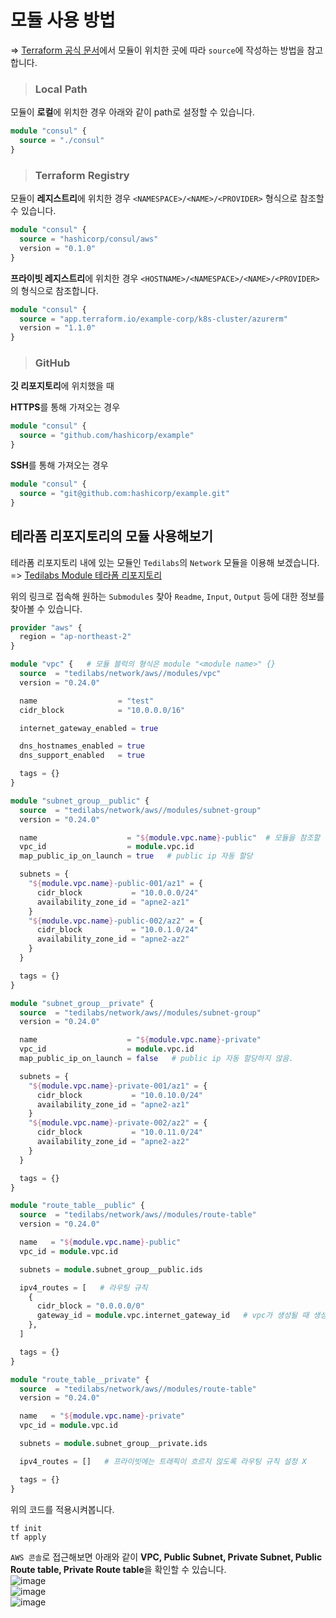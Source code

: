 # 모듈 사용 방법

=> [Terraform 공식 문서](https://www.terraform.io/language/modules/sources)에서 모듈이 위치한 곳에 따라 `source`에 작성하는 방법을 참고합니다.

> <h3>Local Path</h3>

모듈이 **로컬**에 위치한 경우 아래와 같이 path로 설정할 수 있습니다.   
``` terraform
module "consul" {
  source = "./consul"
}
```

> <h3>Terraform Registry</h3>

모듈이 **레지스트리**에 위치한 경우 `<NAMESPACE>/<NAME>/<PROVIDER>` 형식으로 참조할 수 있습니다.
``` terraform
module "consul" {
  source = "hashicorp/consul/aws"
  version = "0.1.0"
}
```

**프라이빗 레지스트리**에 위치한 경우 `<HOSTNAME>/<NAMESPACE>/<NAME>/<PROVIDER>`의 형식으로 참조합니다.   
``` terraform
module "consul" {
  source = "app.terraform.io/example-corp/k8s-cluster/azurerm"
  version = "1.1.0"
}
```

> <h3>GitHub</h3>

**깃 리포지토리**에 위치했을 때   

**HTTPS**를 통해 가져오는 경우   
``` terraform
module "consul" {
  source = "github.com/hashicorp/example"
}
```

**SSH**를 통해 가져오는 경우   
``` terraform
module "consul" {
  source = "git@github.com:hashicorp/example.git"
}
```

## 테라폼 리포지토리의 모듈 사용해보기

테라폼 리포지토리 내에 있는 모듈인 `Tedilabs`의 `Network` 모듈을 이용해 보겠습니다.   
=> [Tedilabs Module 테라폼 리포지토리](https://registry.terraform.io/modules/tedilabs/network/aws/latest)

위의 링크로 접속해 원하는 `Submodules` 찾아 `Readme`, `Input`, `Output` 등에 대한 정보를 찾아볼 수 있습니다.

``` terraform
provider "aws" {
  region = "ap-northeast-2"
}

module "vpc" {   # 모듈 블럭의 형식은 module "<module name>" {}
  source  = "tedilabs/network/aws//modules/vpc"
  version = "0.24.0"

  name                  = "test"
  cidr_block            = "10.0.0.0/16"

  internet_gateway_enabled = true

  dns_hostnames_enabled = true
  dns_support_enabled   = true

  tags = {}
}

module "subnet_group__public" {
  source  = "tedilabs/network/aws//modules/subnet-group"
  version = "0.24.0"

  name                    = "${module.vpc.name}-public"  # 모듈을 참조할 때는 module.<module name>.<output>
  vpc_id                  = module.vpc.id
  map_public_ip_on_launch = true   # public ip 자동 할당

  subnets = {
    "${module.vpc.name}-public-001/az1" = {
      cidr_block           = "10.0.0.0/24"
      availability_zone_id = "apne2-az1"
    }
    "${module.vpc.name}-public-002/az2" = {
      cidr_block           = "10.0.1.0/24"
      availability_zone_id = "apne2-az2"
    }
  }

  tags = {}
}

module "subnet_group__private" {
  source  = "tedilabs/network/aws//modules/subnet-group"
  version = "0.24.0"

  name                    = "${module.vpc.name}-private"
  vpc_id                  = module.vpc.id
  map_public_ip_on_launch = false   # public ip 자동 할당하지 않음.

  subnets = {
    "${module.vpc.name}-private-001/az1" = {
      cidr_block           = "10.0.10.0/24"
      availability_zone_id = "apne2-az1"
    }
    "${module.vpc.name}-private-002/az2" = {
      cidr_block           = "10.0.11.0/24"
      availability_zone_id = "apne2-az2"
    }
  }

  tags = {}
}

module "route_table__public" {
  source  = "tedilabs/network/aws//modules/route-table"
  version = "0.24.0"

  name   = "${module.vpc.name}-public"
  vpc_id = module.vpc.id

  subnets = module.subnet_group__public.ids

  ipv4_routes = [   # 라우팅 규칙
    {
      cidr_block = "0.0.0.0/0"
      gateway_id = module.vpc.internet_gateway_id   # vpc가 생성될 때 생성되는 internet gateway에 장착.
    },
  ]

  tags = {}
}

module "route_table__private" {
  source  = "tedilabs/network/aws//modules/route-table"
  version = "0.24.0"

  name   = "${module.vpc.name}-private"
  vpc_id = module.vpc.id

  subnets = module.subnet_group__private.ids

  ipv4_routes = []   # 프라이빗에는 트래픽이 흐르지 않도록 라우팅 규칙 설정 X

  tags = {}
}
```

위의 코드를 적용시켜봅니다.   
```
tf init
tf apply
```

`AWS 콘솔`로 접근해보면 아래와 같이 **VPC, Public Subnet, Private Subnet, Public Route table, Private Route table**을 확인할 수 있습니다.   
![image](https://user-images.githubusercontent.com/43658658/155930596-718498c8-dcbb-4904-94e6-3575ee9964ff.png)   
![image](https://user-images.githubusercontent.com/43658658/155930638-771f81f8-8ed4-443a-9a6d-0af785e36de4.png)   
![image](https://user-images.githubusercontent.com/43658658/155930679-129057e3-9c40-4dc0-97da-26d8ebf880bd.png)



